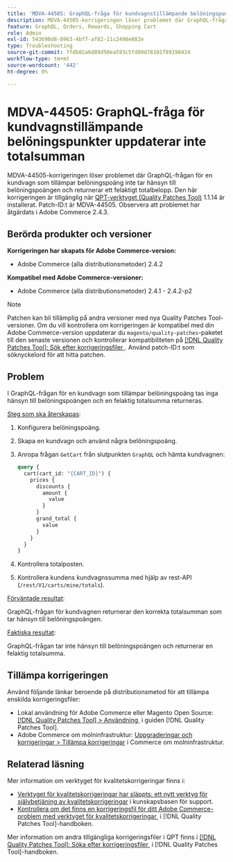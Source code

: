 ```yaml
---
title: 'MDVA-44505: GraphQL-fråga för kundvagnstillämpande belöningspunkter uppdaterar inte totalsumman'
description: MDVA-44505-korrigeringen löser problemet där GraphQL-frågan för en kundvagn som tillämpar belöningspoäng inte tar hänsyn till belöningspoängen och returnerar ett felaktigt totalbelopp. Den här korrigeringen är tillgänglig när [QPT-verktyget (Quality Patches Tool)](https://experienceleague.adobe.com/sv/docs/commerce-operations/tools/quality-patches-tool/quality-patches-tool-to-self-serve-quality-patches) 1.1.14 är installerat. Patch-ID:t är MDVA-44505. Observera att problemet har åtgärdats i Adobe Commerce 2.4.3.
feature: GraphQL, Orders, Rewards, Shopping Cart
role: Admin
exl-id: 543698d8-8963-4bf7-af82-11c2498e882e
type: Troubleshooting
source-git-commit: 7fdb02a6d89d50ea593c5fd99d78101f89198424
workflow-type: tm+mt
source-wordcount: '442'
ht-degree: 0%

---
```


# MDVA-44505: GraphQL-fråga för kundvagnstillämpande belöningspunkter uppdaterar inte totalsumman

MDVA-44505-korrigeringen löser problemet där GraphQL-frågan för en kundvagn som tillämpar belöningspoäng inte tar hänsyn till belöningspoängen och returnerar ett felaktigt totalbelopp. Den här korrigeringen är tillgänglig när [QPT-verktyget (Quality Patches Tool)](https://experienceleague.adobe.com/sv/docs/commerce-operations/tools/quality-patches-tool/quality-patches-tool-to-self-serve-quality-patches) 1.1.14 är installerat. Patch-ID:t är MDVA-44505. Observera att problemet har åtgärdats i Adobe Commerce 2.4.3.

## Berörda produkter och versioner

**Korrigeringen har skapats för Adobe Commerce-version:**

* Adobe Commerce (alla distributionsmetoder) 2.4.2

**Kompatibel med Adobe Commerce-versioner:**

* Adobe Commerce (alla distributionsmetoder) 2.4.1 - 2.4.2-p2

>[!NOTE]
>
>Patchen kan bli tillämplig på andra versioner med nya Quality Patches Tool-versioner. Om du vill kontrollera om korrigeringen är kompatibel med din Adobe Commerce-version uppdaterar du `magento/quality-patches`-paketet till den senaste versionen och kontrollerar kompatibiliteten på [[!DNL Quality Patches Tool]: Sök efter korrigeringsfiler &#x200B;](https://experienceleague.adobe.com/sv/docs/commerce-operations/tools/quality-patches-tool/quality-patches-tool-to-self-serve-quality-patches). Använd patch-ID:t som söknyckelord för att hitta patchen.

## Problem

I GraphQL-frågan för en kundvagn som tillämpar belöningspoäng tas inga hänsyn till belöningspoängen och en felaktig totalsumma returneras.

<u>Steg som ska återskapas</u>:

1. Konfigurera belöningspoäng.
1. Skapa en kundvagn och använd några belöningspoäng.
1. Anropa frågan `GetCart` från slutpunkten `GraphQL` och hämta kundvagnen:

   ```GraphQL
   query {
     cart(cart_id: "{CART_ID}") {
       prices {
         discounts {
           amount {
             value
           }
         }
         grand_total {
           value
         }
       }
     }
   }
   ```

1. Kontrollera totalposten.
1. Kontrollera kundens kundvagnssumma med hjälp av rest-API (`/rest/V1/carts/mine/totals`).

<u>Förväntade resultat</u>:

GraphQL-frågan för kundvagnen returnerar den korrekta totalsumman som tar hänsyn till belöningspoängen.

<u>Faktiska resultat</u>:

GraphQL-frågan tar inte hänsyn till belöningspoängen och returnerar en felaktig totalsumma.

## Tillämpa korrigeringen

Använd följande länkar beroende på distributionsmetod för att tillämpa enskilda korrigeringsfiler:

* Lokal användning för Adobe Commerce eller Magento Open Source: [[!DNL Quality Patches Tool] > Användning &#x200B;](/help/tools/quality-patches-tool/usage.md) i guiden [!DNL Quality Patches Tool].
* Adobe Commerce om molninfrastruktur: [Uppgraderingar och korrigeringar > Tillämpa korrigeringar](https://experienceleague.adobe.com/docs/commerce-cloud-service/user-guide/develop/upgrade/apply-patches.html?lang=sv-SE) i Commerce om molninfrastruktur.

## Relaterad läsning

Mer information om verktyget för kvalitetskorrigeringar finns i:

* [Verktyget för kvalitetskorrigeringar har släppts: ett nytt verktyg för självbetjäning av kvalitetskorrigeringar](https://experienceleague.adobe.com/sv/docs/commerce-operations/tools/quality-patches-tool/quality-patches-tool-to-self-serve-quality-patches) i kunskapsbasen för support.
* [Kontrollera om det finns en korrigeringsfil för ditt Adobe Commerce-problem med verktyget för kvalitetskorrigeringar &#x200B;](/help/tools/quality-patches-tool/patches-available-in-qpt/check-patch-for-magento-issue-with-magento-quality-patches.md) i [!DNL Quality Patches Tool]-handboken.

Mer information om andra tillgängliga korrigeringsfiler i QPT finns i [[!DNL Quality Patches Tool]: Söka efter korrigeringsfiler &#x200B;](https://experienceleague.adobe.com/tools/commerce-quality-patches/index.html?lang=sv-SE) i [!DNL Quality Patches Tool]-handboken.
